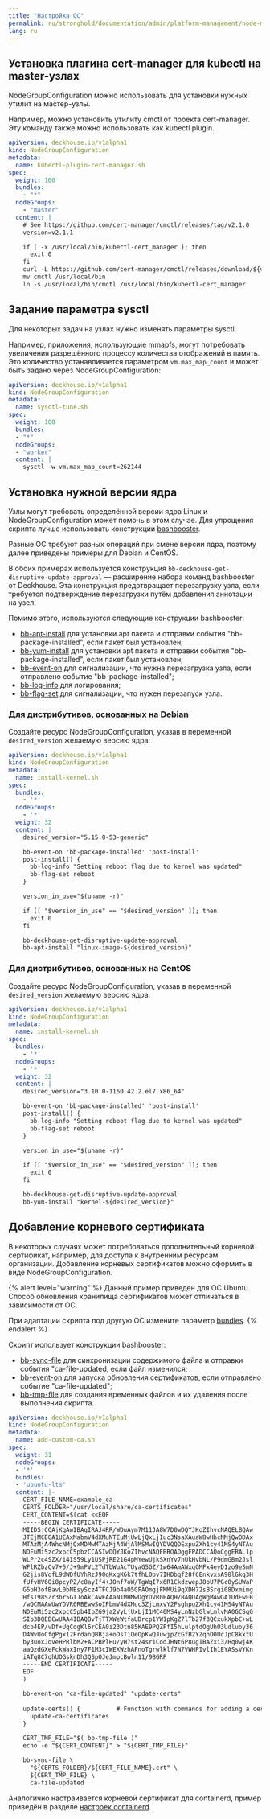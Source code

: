 ```yaml
---
title: "Настройка ОС"
permalink: ru/stronghold/documentation/admin/platform-management/node-management/os.html
lang: ru
---
```


## Установка плагина cert-manager для kubectl на master-узлах

NodeGroupConfiguration можно использовать для установки нужных утилит на мастер-узлы.

Например, можно установить утилиту cmctl от проекта cert-manager. Эту команду также можно использовать как kubectl plugin.

```yaml
apiVersion: deckhouse.io/v1alpha1
kind: NodeGroupConfiguration
metadata:
  name: kubectl-plugin-cert-manager.sh
spec:
  weight: 100
  bundles:
    - "*"
  nodeGroups:
    - "master"
  content: |
    # See https://github.com/cert-manager/cmctl/releases/tag/v2.1.0
    version=v2.1.1

    if [ -x /usr/local/bin/kubectl-cert_manager ]; then
      exit 0
    fi
    curl -L https://github.com/cert-manager/cmctl/releases/download/${version}/cmctl_linux_amd64.tar.gz -o - | tar zxf - cmctl
    mv cmctl /usr/local/bin
    ln -s /usr/local/bin/cmctl /usr/local/bin/kubectl-cert_manager
```

## Задание параметра sysctl

Для некоторых задач на узлах нужно изменять параметры sysctl.

Например, приложения, использующие mmapfs, могут потребовать увеличения разрешённого процессу количества отображений в память. Это количество устанавливается параметром `vm.max_map_count` и может быть задано через NodeGroupConfiguration:

```yaml
apiVersion: deckhouse.io/v1alpha1
kind: NodeGroupConfiguration
metadata:
  name: sysctl-tune.sh
spec:
  weight: 100
  bundles:
  - "*"
  nodeGroups:
  - "worker"
  content: |
    sysctl -w vm.max_map_count=262144
```

## Установка нужной версии ядра

Узлы могут требовать определённой версии ядра Linux и NodeGroupConfiguration может помочь в этом случае. Для упрощения скрипта лучше использовать конструкции [bashbooster](http://www.bashbooster.net/).

Разные ОС требуют разных операций при смене версии ядра, поэтому далее приведены примеры для Debian и CentOS.

В обоих примерах используется конструкция `bb-deckhouse-get-disruptive-update-approval` — расширение набора команд bashbooster от Deckhouse. Эта конструкция предотвращает перезагрузку узла, если требуется подтверждение перезагрузки путём добавления аннотации на узел.

Помимо этого, используются следующие конструкции bashbooster:

- [bb-apt-install](http://www.bashbooster.net/#apt) для установки apt пакета и отправки события "bb-package-installed", если пакет был установлен;
- [bb-yum-install](http://www.bashbooster.net/#yum) для установки apt пакета и отправки события "bb-package-installed", если пакет был установлен;
- [bb-event-on](http://www.bashbooster.net/#event) для сигнализации, что нужна перезагрузка узла, если отправлено событие "bb-package-installed";
- [bb-log-info](http://www.bashbooster.net/#log) для логирования;
- [bb-flag-set](http://www.bashbooster.net/#flag) для сигнализации, что нужен перезапуск узла.

### Для дистрибутивов, основанных на Debian

Создайте ресурс NodeGroupConfiguration, указав в переменной `desired_version` желаемую версию ядра:

```yaml
apiVersion: deckhouse.io/v1alpha1
kind: NodeGroupConfiguration
metadata:
  name: install-kernel.sh
spec:
  bundles:
    - '*'
  nodeGroups:
    - '*'
  weight: 32
  content: |
    desired_version="5.15.0-53-generic"

    bb-event-on 'bb-package-installed' 'post-install'
    post-install() {
      bb-log-info "Setting reboot flag due to kernel was updated"
      bb-flag-set reboot
    }

    version_in_use="$(uname -r)"

    if [[ "$version_in_use" == "$desired_version" ]]; then
      exit 0
    fi

    bb-deckhouse-get-disruptive-update-approval
    bb-apt-install "linux-image-${desired_version}"
```

### Для дистрибутивов, основанных на CentOS

Создайте ресурс NodeGroupConfiguration, указав в переменной `desired_version` желаемую версию ядра:

```yaml
apiVersion: deckhouse.io/v1alpha1
kind: NodeGroupConfiguration
metadata:
  name: install-kernel.sh
spec:
  bundles:
    - '*'
  nodeGroups:
    - '*'
  weight: 32
  content: |
    desired_version="3.10.0-1160.42.2.el7.x86_64"

    bb-event-on 'bb-package-installed' 'post-install'
    post-install() {
      bb-log-info "Setting reboot flag due to kernel was updated"
      bb-flag-set reboot
    }

    version_in_use="$(uname -r)"

    if [[ "$version_in_use" == "$desired_version" ]]; then
      exit 0
    fi

    bb-deckhouse-get-disruptive-update-approval
    bb-yum-install "kernel-${desired_version}"
```

## Добавление корневого сертификата

<span id="добавление-ca-сертификата"></span>

В некоторых случаях может потребоваться дополнительный корневой сертификат, например, для доступа к внутренним ресурсам организации. Добавление корневых сертификатов можно оформить в виде NodeGroupConfiguration.

{% alert level="warning" %}
Данный пример приведен для ОС Ubuntu.  
Способ обновления хранилища сертификатов может отличаться в зависимости от ОС.

При адаптации скрипта под другую ОС измените параметр [bundles](../../../reference/cr.html#nodegroupconfiguration-v1alpha1-spec-bundles).
{% endalert %}

Скрипт использует конструкции bashbooster:

- [bb-sync-file](http://www.bashbooster.net/#sync) для синхронизации содержимого файла и отправки события "ca-file-updated, если файл изменился;
- [bb-event-on](http://www.bashbooster.net/#event) для запуска обновления сертификатов, если отправлено событие "ca-file-updated";
- [bb-tmp-file](http://www.bashbooster.net/#tmp) для создания временных файлов и их удаления после выполнения скрипта.

```yaml
apiVersion: deckhouse.io/v1alpha1
kind: NodeGroupConfiguration
metadata:
  name: add-custom-ca.sh
spec:
  weight: 31
  nodeGroups:
  - '*'  
  bundles:
  - 'ubuntu-lts'
  content: |-
    CERT_FILE_NAME=example_ca
    CERTS_FOLDER="/usr/local/share/ca-certificates"
    CERT_CONTENT=$(cat <<EOF
    -----BEGIN CERTIFICATE-----
    MIIDSjCCAjKgAwIBAgIRAJ4RR/WDuAym7M11JA8W7D0wDQYJKoZIhvcNAQELBQAw
    JTEjMCEGA1UEAxMabmV4dXMuNTEuMjUwLjQxLjIuc3NsaXAuaW8wHhcNMjQwODAx
    MTAzMjA4WhcNMjQxMDMwMTAzMjA4WjAlMSMwIQYDVQQDExpuZXh1cy41MS4yNTAu
    NDEuMi5zc2xpcC5pbzCCASIwDQYJKoZIhvcNAQEBBQADggEPADCCAQoCggEBAL1p
    WLPr2c4SZX/i4IS59Ly1USPjRE21G4pMYewUjkSXnYv7hUkHvbNL/P9dmGBm2Jsl
    WFlRZbzCv7+5/J+9mPVL2TdTbWuAcTUyaG5GZ/1w64AmAWxqGMFx4eyD1zo9eSmN
    G2jis8VofL9dWDfUYhRzJ90qKxgK6k7tfhL0pv7IHDbqf28fCEnkvxsA98lGkq3H
    fUfvHV6Oi8pcyPZ/c8ayIf4+JOnf7oW/TgWqI7x6R1CkdzwepJ8oU7PGc0ySUWaP
    G5bH3ofBavL0bNEsyScz4TFCJ9b4aO5GFAOmgjFMMUi9qXDH72sBSrgi08Dxmimg
    Hfs198SZr3br5GTJoAkCAwEAAaN1MHMwDgYDVR0PAQH/BAQDAgWgMAwGA1UdEwEB
    /wQCMAAwUwYDVR0RBEwwSoIPbmV4dXMuc3ZjLmxvY2FsghpuZXh1cy41MS4yNTAu
    NDEuMi5zc2xpcC5pb4IbZG9ja2VyLjUxLjI1MC40MS4yLnNzbGlwLmlvMA0GCSqG
    SIb3DQEBCwUAA4IBAQBvTjTTXWeWtfaUDrcp1YW1pKgZ7lTb27f3QCxukXpbC+wL
    dcb4EP/vDf+UqCogKl6rCEA0i23Dtn85KAE9PQZFfI5hLulptdOgUhO3Udluoy36
    D4WvUoCfgPgx12FrdanQBBja+oDsT1QeOpKwQJuwjpZcGfB2YZqhO0UcJpC8kxtU
    by3uoxJoveHPRlbM2+ACPBPlHu/yH7st24sr1CodJHNt6P8ugIBAZxi3/Hq0wj4K
    aaQzdGXeFckWaxIny7F1M3cIWEXWzhAFnoTgrwlklf7N7VWHPIvlIh1EYASsVYKn
    iATq8C7qhUOGsknDh3QSpOJeJmpcBwln11/9BGRP
    -----END CERTIFICATE-----
    EOF
    )

    bb-event-on "ca-file-updated" "update-certs"
    
    update-certs() {          # Function with commands for adding a certificate to the store
      update-ca-certificates
    }

    CERT_TMP_FILE="$( bb-tmp-file )"
    echo -e "${CERT_CONTENT}" > "${CERT_TMP_FILE}"  

    bb-sync-file \
      "${CERTS_FOLDER}/${CERT_FILE_NAME}.crt" \
      ${CERT_TMP_FILE} \
      ca-file-updated   
```

Аналогично настраивается корневой сертификат для containerd, пример приведён в разделе [настроек containerd](containerd.html#добавление-сертификата-для-дополнительного-registry).
